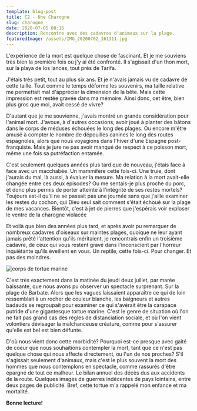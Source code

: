 ```yaml
---
template: blog-post
title: C2 - Une Charogne
slug: charogne
date: 2020-07-05 08:16
description: Rencontre avec des cadavres d'animaux sur la plage.
featuredImage: /assets/IMG_20200702_161311.jpg
---
```

L'expérience de la mort est quelque chose de fascinant. Et je me souviens très bien la première fois où j'y ai été confronté. Il s'agissait d'un thon mort, sur la playa de los lances, tout près de Tarifa.

J'étais très petit, tout au plus six ans. Et je n'avais jamais vu de cadavre de cette taille. Tout comme le temps déforme les souvenirs, ma taille relative me permettait mal d'apprécier la dimension de la bête. Mais cette impression est restée gravée dans ma mémoire. Ainsi donc, cet être, bien plus gros que moi, avait cessé de vivre?

D'autant que je me souvienne, j'avais montré un grande considération pour l'animal mort. J'avoue, à d'autres occasions, avoir joué à planter des bâtons dans le corps de méduses échouées le long des plages. Ou encore m'être amusé à compter le nombre de dépouilles canines le long des routes espagnoles, alors que nous voyagions dans l'hiver d'une Espagne post-franquiste. Mais je jure ne pas avoir manqué de respect à ce poisson mort, même une fois sa putréfaction entamée.

C'est seulement quelques années plus tard que de nouveau, j'étais face à face avec un macchabée. Un mammifère cette fois-ci. Une truie, dont j'aurais du mal, là aussi, à évaluer la mesure. Ma relation à la mort avait-elle changée entre ces deux épisodes? Ou me sentais-je plus proche du porc, et donc plus permis de porter atteinte à l'intégrité de ses restes mortels? Toujours est-il qu'il ne se passait pas une journée sans que j'aille examiner les restes du cochon, qui Dieu seul sait comment s'était échoué sur la plage de mes vacances. Bientôt, c'est à jet de pierres que j'espérais voir exploser le ventre de la charogne violacée

Et voilà que bien des années plus tard, et après avoir pu remarquer de nombreux cadavres d'oiseaux sur maintes plages, quoique ne leur ayant jamais prêté l'attention qu'ils méritaient, je rencontrais enfin un troisième cadavre, de ceux qui vous restent gravé dans l'inconscient par l'horreur inquiétante qu'ils éveillent en vous. Un reptile, cette fois-ci. Pour changer. Et pas des moindres. 

![corps de tortue marine](/assets/IMG_20200702_161311.jpg "Requiescat In Pace")

C'est très exactement dans la matinée du jeudi deux juillet, par marée baissante, que nous avons pu observer un spectacle surprenant. Sur la plage de Barbate. Alors que les vagues laissaient apparaître ce qui de loin ressemblait à un rocher de couleur blanche, les baigneurs et autres badauds se regroupait pour examiner ce qui s'avérait être la carapace putride d'une gigantesque tortue marine. C'est le genre de situation où l'on ne fait pas grand cas des règles de distanciation sociale, et où l'on vient volontiers dévisager la malchanceuse créature, comme pour s'assurer qu'elle est bel est bien défunte.

D'où nous vient donc cette morbidité? Pourquoi est-ce presque avec gaité de coeur que nous souhaitions contempler la mort, tant que ce n'est pas quelque chose qui nous affecte directement, ou l'un de nos proches? S'il s'agissait seulement d'animaux, mais c'est le plus souvent la mort des hommes que nous contemplons en spectacle, comme rassurés d'être épargné de tout ce malheur. Le bilan annuel des décès dus aux accidents de la route. Quelques images de guerres indécentes de pays lointains, entre deux pages de publicité. Bref, cette tortue m'a rappelé mon enfance et ma mortalité.

**Bonne lecture!**